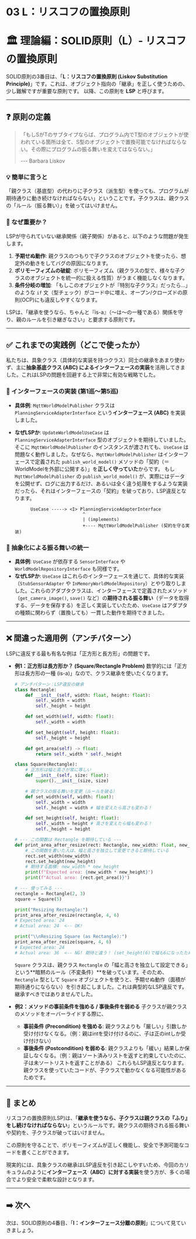 # 03 L：リスコフの置換原則

# 🏛️ 理論編：SOLID原則（L）- リスコフの置換原則

SOLID原則の3番目は、「**L：リスコフの置換原則 (Liskov Substitution Principle)**」です。これは、オブジェクト指向の「継承」を正しく使うための、少し難解ですが重要な原則です。
以降、この原則を **LSP** と呼びます。

---

## ❓ 原則の定義

> 「もしSがTのサブタイプならば、プログラム内でT型のオブジェクトが使われている箇所は全て、S型のオブジェクトで置換可能でなければならない。その際にプログラムの振る舞いを変えてはならない。」
> 
> 
> \--- Barbara Liskov
> 

### 💡 簡単に言うと

「親クラス（基底型）の代わりに子クラス（派生型）を使っても、プログラムが期待通りに動き続けなければならない」ということです。子クラスは、親クラスの「ルール（振る舞い）」を破ってはいけません。

### 🤔 なぜ重要か？

LSPが守られていない継承関係（親子関係）があると、以下のような問題が発生します。

1. **予期せぬ動作**:
親クラスのつもりで子クラスのオブジェクトを使ったら、想定外の動きをしてバグの原因になります。
2. **ポリモーフィズムの破綻**:
ポリモーフィズム（親クラスの型で、様々な子クラスのオブジェクトを統一的に扱える性質）がうまく機能しなくなります。
3. **条件分岐の増加**:
「もしこのオブジェクトが『特別な子クラス』だったら…」のような `if` 文（型チェック）がコード中に増え、オープン/クローズドの原則(OCP)にも違反しやすくなります。

LSPは、「継承を使うなら、ちゃんと『is-a』（〜は〜の一種である）関係を守り、親のルールを引き継ぎなさい」と要求する原則です。

---

## ✅ これまでの実践例（どこで使ったか）

私たちは、具象クラス（具体的な実装を持つクラス）同士の継承をあまり使わず、主に**抽象基底クラス (ABC) によるインターフェースの実装**を活用してきました。これはLSPの問題を回避する上で非常に有効な戦略でした。

### 📌 インターフェースの実装 (第1巡〜第5巡)

- **具体例**: `MqttWorldModelPublisher` クラスは `PlanningServiceAdapterInterface` という**インターフェース (ABC)** を実装しました。
- **なぜLSPか**: `UpdateWorldModelUseCase` は `PlanningServiceAdapterInterface` 型のオブジェクトを期待していました。そこに `MqttWorldModelPublisher` のインスタンスが渡されても、`UseCase` は問題なく動作しました。なぜなら、`MqttWorldModelPublisher` はインターフェースで定義された `publish_world_model()` メソッドの「契約（＝WorldModelを外部に公開する）」を**正しく守っていた**からです。
もし `MqttWorldModelPublisher` の `publish_world_model()` が、実際にはデータを公開せず、ログに出力するだけ、あるいは全く違う処理をするような実装だったら、それはインターフェースの「契約」を破っており、LSP違反となります。
    
    ```
          UseCase -----> <I> PlanningServiceAdapterInterface
                              ^
                              | (implements)
                              +---- MqttWorldModelPublisher (契約を守る実装)
    
    ```
    

### 📌 抽象化による振る舞いの統一

- **具体例**: `UseCase` が依存する `SensorInterface` や `WorldModelRepositoryInterface` も同様です。
- **なぜLSPか**: `UseCase` はこれらのインターフェースを通じて、具体的な実装（`StubSensorAdapter` や `InMemoryWorldModelRepository`）とやり取りしました。これらのアダプタクラスは、インターフェースで定義されたメソッド（`get_camera_image()`, `save()` など）の**期待される振る舞い**（データを取得する、データを保存する）を正しく実装していたため、`UseCase` はアダプタの種類に関わらず（置換しても）一貫した動作を期待できました。

---

## ❌ 間違った適用例（アンチパターン）

LSPに違反する最も有名な例は「正方形と長方形」の問題です。

- **例1：正方形は長方形か？ (Square/Rectangle Problem)**
数学的には「正方形は長方形の一種 (is-a)」なので、クラス継承を使いたくなります。
    
    ```python
    # アンチパターン：LSP違反の継承
    class Rectangle:
        def __init__(self, width: float, height: float):
            self._width = width
            self._height = height
    
        def set_width(self, width: float):
            self._width = width
    
        def set_height(self, height: float):
            self._height = height
    
        def get_area(self) -> float:
            return self._width * self._height
    
    class Square(Rectangle):
        # 正方形は幅と高さが常に等しい
        def __init__(self, size: float):
            super().__init__(size, size)
    
        # 親クラスの振る舞いを変更（ルールを破る）
        def set_width(self, width: float):
            self._width = width
            self._height = width # 幅を変えたら高さも変わる！
    
        def set_height(self, height: float):
            self._width = height # 高さを変えたら幅も変わる！
            self._height = height
    
    # --- この関数は Rectangle を期待している ---
    def print_area_after_resize(rect: Rectangle, new_width: float, new_height: float):
        # この関数を書いた人は、幅と高さを独立して変更できると期待している
        rect.set_width(new_width)
        rect.set_height(new_height)
        # 期待する面積: new_width * new_height
        print(f"Expected area: {new_width * new_height}")
        print(f"Actual area: {rect.get_area()}")
    
    # --- 使ってみる ---
    rectangle = Rectangle(2, 3)
    square = Square(5)
    
    print("Resizing Rectangle:")
    print_area_after_resize(rectangle, 4, 6)
    # Expected area: 24
    # Actual area: 24  <-- OK!
    
    print("\\nResizing Square (as Rectangle):")
    print_area_after_resize(square, 4, 6)
    # Expected area: 24
    # Actual area: 36  <-- NG! 期待と違う！ (set_height(6)で幅も6になったため)
    
    ```
    
    `Square` クラスは、親クラス `Rectangle` の「幅と高さを独立して設定できる」という\*\*暗黙のルール（不変条件）\*\*を破っています。そのため、`Rectangle` 型として `Square` オブジェクトを使うと、予期せぬ動作（面積が期待通りにならない）を引き起こしました。これは典型的なLSP違反です。継承すべきではありませんでした。
    
- **例2：メソッドの事前条件を強める / 事後条件を弱める**
子クラスが親クラスのメソッドをオーバーライドする際に、
    - **事前条件 (Precondition) を強める**: 親クラスよりも「厳しい」引数しか受け付けなくなる。（例：親はintを受け付けるのに、子は正のintしか受け付けない）
    - **事後条件 (Postcondition) を弱める**: 親クラスよりも「緩い」結果しか保証しなくなる。（例：親はソート済みリストを返すと約束していたのに、子は未ソートリストを返すことがある）
    これらもLSP違反となります。親クラスを使っていたコードが、子クラスで動かなくなる可能性があるためです。

---

## 📝 まとめ

リスコフの置換原則(LSP)は、「**継承を使うなら、子クラスは親クラスの『ふり』をし続けなければならない**」というルールです。親クラスの期待される振る舞いや契約を、子クラスが破ってはいけません。

この原則を守ることで、ポリモーフィズムが正しく機能し、安全で予測可能なコードを書くことができます。

現実的には、具象クラスの継承はLSP違反を引き起こしやすいため、今回のカリキュラムのように**インターフェース（ABC）に対する実装**を使う方が、多くの場合でより安全で柔軟な設計となります。

---

## ➡️ 次へ

次は、SOLID原則の4番目、「**I：インターフェース分離の原則**」について見ていきましょう。